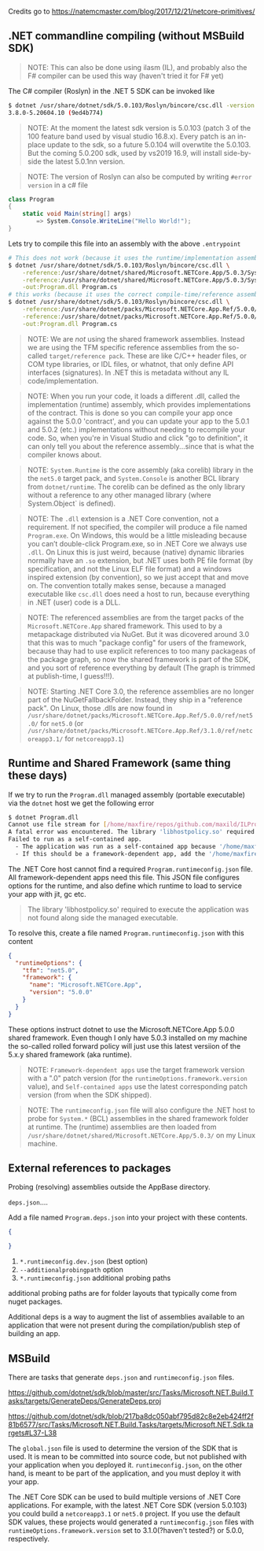 Credits go to https://natemcmaster.com/blog/2017/12/21/netcore-primitives/

## .NET commandline compiling (without MSBuild SDK)

> NOTE: This can also be done using ilasm (IL), and probably also the F# compiler
can be used this way (haven't tried it for F# yet)

The C# compiler (Roslyn) in the .NET 5 SDK can be invoked like

```bash
$ dotnet /usr/share/dotnet/sdk/5.0.103/Roslyn/bincore/csc.dll -version
3.8.0-5.20604.10 (9ed4b774)
```

> NOTE: At the moment the latest sdk version is 5.0.103 (patch 3 of the 100 feature band used by visual studio 16.8.x). Every patch is an in-place update to the sdk, so a future 5.0.104 will overwtite the 5.0.103. But the coming 5.0.200 sdk, used by vs2019 16.9, will install side-by-side the latest 5.0.1nn version.

> NOTE: The version of Roslyn can also be computed by writing `#error version` in a c# file

```csharp
class Program
{
    static void Main(string[] args)
        => System.Console.WriteLine("Hello World!");
}
```

Lets try to compile this file into an assembly with the above `.entrypoint`

```bash
# This does not work (because it uses the runtime/implementation assemblies in the shared framework)
$ dotnet /usr/share/dotnet/sdk/5.0.103/Roslyn/bincore/csc.dll \
    -reference:/usr/share/dotnet/shared/Microsoft.NETCore.App/5.0.3/System.Runtime.dll \
    -reference:/usr/share/dotnet/shared/Microsoft.NETCore.App/5.0.3/System.Console.dll \
    -out:Program.dll Program.cs
# this works (because it uses the correct compile-time/reference assemblies from the TFM specific "reference pack")
$ dotnet /usr/share/dotnet/sdk/5.0.103/Roslyn/bincore/csc.dll \
    -reference:/usr/share/dotnet/packs/Microsoft.NETCore.App.Ref/5.0.0/ref/net5.0/System.Runtime.dll \
    -reference:/usr/share/dotnet/packs/Microsoft.NETCore.App.Ref/5.0.0/ref/net5.0/System.Console.dll \
    -out:Program.dll Program.cs
```

> NOTE: We are _not_ using the shared framework assemblies. Instead we are using the TFM specific reference assemblies from the so-called `target/reference pack`. These are like C/C++ header files, or COM type libraries, or IDL files, or whatnot, that only define API interfaces (signatures). In .NET this is metadata without any IL code/implementation.

> NOTE: When you run your code, it loads a different .dll, called the implementation (runtime) assembly, which provides implementations of the contract. This is done so you can compile your app once against the 5.0.0 'contract', and you can update your app to the 5.0.1 and 5.0.2 (etc.) implementations without needing to recompile your code. So, when you're in Visual Studio and click "go to definition", it can only tell you about the reference assembly...since that is what the compiler knows about.

> NOTE: `System.Runtime` is the core assembly (aka corelib) library in the the `net5.0` target pack, and `System.Console` is another BCL library from `dotnet/runtime`. The corelib can be defined as the only library without a reference to any other managed library (where System.Object` is defined).

> NOTE: The `.dll` extension is a .NET Core convention, not a requirement. If not specified, the compiler will produce a file named `Program.exe`. On Windows, this would be a little misleading because you can’t double-click Program.exe, so in .NET Core we always use `.dll`. On Linux this is just weird, because (native) dynamic libraries normally have an `.so` extension, but .NET uses both PE file format (by specification, and not the Linux ELF file format) and a windows inspired extension (by convention), so we just accept that and move on. The convention totally makes sense, because a managed executable like `csc.dll` does need a host to run, because everything in .NET (user) code is a DLL.

> NOTE: The referenced assemblies are from the target packs of the `Microsoft.NETCore.App` shared framework. This used to by a metapackage distributed via NuGet. But it was dicovered around 3.0 that this was to much "package config" for users of the framework, because thay had to use explicit references to too many packageas of the package graph, so now the shared framework is part of the SDK, and you sort of reference everything by default (The graph is trimmed at publish-time, I guess!!!).

> NOTE: Starting .NET Core 3.0, the reference assemblies are no longer part of the NuGetFallbackFolder. Instead, they ship in a "reference pack". On Linux, those .dlls are now found in `/usr/share/dotnet/packs/Microsoft.NETCore.App.Ref/5.0.0/ref/net5.0/` for `net5.0` (or `/usr/share/dotnet/packs/Microsoft.NETCore.App.Ref/3.1.0/ref/netcoreapp3.1/` for `netcoreapp3.1`)

## Runtime and Shared Framework (same thing these days)

If we try to run the `Program.dll` managed assembly (portable executable) via the `dotnet` host we get the following error

```bash
$ dotnet Program.dll
Cannot use file stream for [/home/maxfire/repos/github.com/maxild/ILProgramming/src/NateMcMaster/Program.deps.json]: No such file or directory
A fatal error was encountered. The library 'libhostpolicy.so' required to execute the application was not found in '/home/maxfire/repos/github.com/maxild/ILProgramming/src/NateMcMaster/'.
Failed to run as a self-contained app.
  - The application was run as a self-contained app because '/home/maxfire/repos/github.com/maxild/ILProgramming/src/NateMcMaster/Program.runtimeconfig.json' was not found.
  - If this should be a framework-dependent app, add the '/home/maxfire/repos/github.com/maxild/ILProgramming/src/NateMcMaster/Program.runtimeconfig.json' file and specify the appropriate framework.
```

The .NET Core host cannot find a required `Program.runtimeconfig.json` file. All framework-dependent apps need this file. This JSON file configures options for the runtime, and also define which runtime to load to service your app with jit, gc etc.

>  The library 'libhostpolicy.so' required to execute the application was not found along side the managed executable.

To resolve this, create a file named `Program.runtimeconfig.json` with this content

```json
{
  "runtimeOptions": {
    "tfm": "net5.0",
    "framework": {
      "name": "Microsoft.NETCore.App",
      "version": "5.0.0"
    }
  }
}
```

These options instruct dotnet to use the Microsoft.NETCore.App 5.0.0 shared framework. Even though I only have 5.0.3 installed on my machine the so-called rolled forward policy will just use this latest versiion of the 5.x.y shared framework (aka runtime).

> NOTE: `Framework-dependent apps` use the target framework version with a ".0" patch version (for the `runtimeOptions.framework.version` value), and `Self-contained apps` use the latest corresponding patch version (from when the SDK shipped).

> NOTE: The `runtimeconfig.json` file will also configure the .NET host to probe for `System.*` (BCL) assemblies in the shared framework folder at runtime. The (runtime) assemblies are then loaded from `/usr/share/dotnet/shared/Microsoft.NETCore.App/5.0.3/` on my Linux machine.

## External references to packages

Probing (resolving) assemblies outside the AppBase directory.

`deps.json`....

Add a file named `Program.deps.json` into your project with these contents.

```json
{

}
```

1. `*.runtimeconfig.dev.json` (best option)
2. `--additionalprobingpath` option
3. `*.runtimeconfig.json` additional probing paths

additional probing paths are for folder layouts that typically come from nuget packages.

Additional deps is a way to augment the list of assemblies available to an application that were not present during the compilation/publish step of building an app.

## MSBuild

There are tasks that generate `deps.json` and `runtimeconfig.json` files.

https://github.com/dotnet/sdk/blob/master/src/Tasks/Microsoft.NET.Build.Tasks/targets/GenerateDeps/GenerateDeps.proj

https://github.com/dotnet/sdk/blob/217ba8dc050abf795d82c8e2eb424ff2f81b6577/src/Tasks/Microsoft.NET.Build.Tasks/targets/Microsoft.NET.Sdk.targets#L37-L38

The `global.json` file is used to determine the version of the SDK that is used. It is mean to be committed into source code, but not published with your application when you deployed it. `runtimeconfig.json`, on the other hand, is meant to be part of the application, and you must deploy it with your app.

The .NET Core SDK can be used to build multiple versions of .NET Core applications. For example, with the latest .NET Core SDK (version 5.0.103) you could build a `netcoreapp3.1` or `net5.0` project. If you use the default SDK values, these projects would generated a `runtimeconfig.json` files with `runtimeOptions.framework.version` set to 3.1.0(?haven't tested?) or 5.0.0, respectively.
